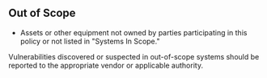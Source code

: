 ## Out of Scope

- Assets or other equipment not owned by parties participating in this policy or not listed in "Systems In Scope."

Vulnerabilities discovered or suspected in out-of-scope systems should be reported to the appropriate vendor or applicable authority. 
